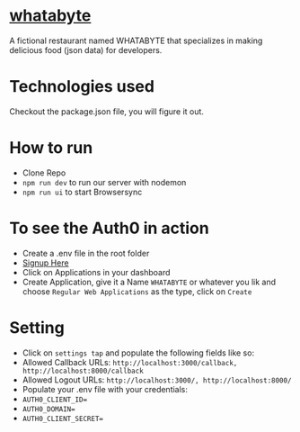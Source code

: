# [whatabyte](https://whatabyte-app.herokuapp.com/)
 
A fictional restaurant named WHATABYTE that specializes in making delicious food (json data) for developers.


# Technologies used
Checkout the package.json file, you will figure it out. 

# How to run
- Clone Repo
- `npm run dev` to run our server with nodemon
- `npm run ui` to start Browsersync

# To see the Auth0 in action
- Create a .env file in the root folder
- [Signup Here](https://auth0.com)
- Click on Applications in your dashboard
- Create Application, give it a Name `WHATABYTE` or whatever you lik and choose `Regular Web Applications` as the type, click on `Create`

# Setting
- Click on `settings tap` and populate the following fields like so:
- Allowed Callback URLs: `http://localhost:3000/callback, http://localhost:8000/callback`
- Allowed Logout URLs: `http://localhost:3000/, http://localhost:8000/`
- Populate your .env file with your credentials:
 - `AUTH0_CLIENT_ID=`
 - `AUTH0_DOMAIN=`
 - `AUTH0_CLIENT_SECRET=`

